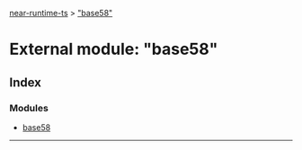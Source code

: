 [near-runtime-ts](../README.md) > ["base58"](../modules/_base58_.md)

# External module: "base58"

## Index

### Modules

* [base58](_base58_.base58.md)

---

